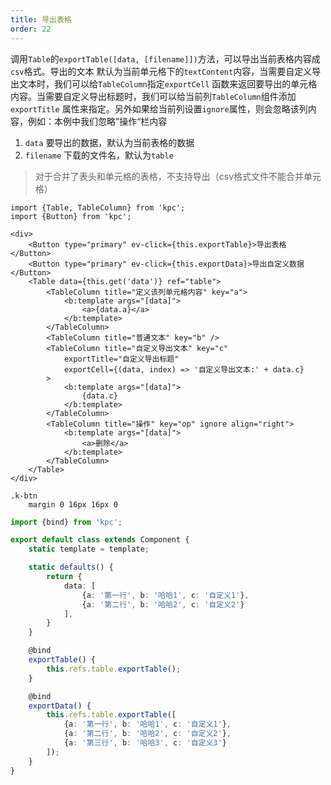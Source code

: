 ```yaml
---
title: 导出表格
order: 22
---
```


调用`Table`的`exportTable([data, [filename]])`方法，可以导出当前表格内容成`csv`格式。导出的文本
默认为当前单元格下的`textContent`内容，当需要自定义导出文本时，我们可以给`TableColumn`指定`exportCell`
函数来返回要导出的单元格内容。当需要自定义导出标题时，我们可以给当前列`TableColumn`组件添加`exportTitle`
属性来指定。另外如果给当前列设置`ignore`属性，则会忽略该列内容，例如：本例中我们忽略”操作“栏内容

1. `data` 要导出的数据，默认为当前表格的数据
2. `filename` 下载的文件名，默认为`table`

> 对于合并了表头和单元格的表格，不支持导出（csv格式文件不能合并单元格）

```vdt
import {Table, TableColumn} from 'kpc';
import {Button} from 'kpc';

<div>
    <Button type="primary" ev-click={this.exportTable}>导出表格</Button>
    <Button type="primary" ev-click={this.exportData}>导出自定义数据</Button>
    <Table data={this.get('data')} ref="table">
        <TableColumn title="定义该列单元格内容" key="a">
            <b:template args="[data]">
                <a>{data.a}</a>
            </b:template>
        </TableColumn>
        <TableColumn title="普通文本" key="b" />
        <TableColumn title="自定义导出文本" key="c"
            exportTitle="自定义导出标题"
            exportCell={(data, index) => '自定义导出文本:' + data.c} 
        >
            <b:template args="[data]">
                {data.c}
            </b:template>
        </TableColumn>
        <TableColumn title="操作" key="op" ignore align="right">
            <b:template args="[data]">
                <a>删除</a> 
            </b:template>
        </TableColumn>
    </Table>
</div>
```

```styl
.k-btn
    margin 0 16px 16px 0
```

```ts
import {bind} from 'kpc';

export default class extends Component {
    static template = template;

    static defaults() {
        return {
            data: [
                {a: '第一行', b: '哈哈1', c: '自定义1'}, 
                {a: '第二行', b: '哈哈2', c: '自定义2'}
            ],
        }
    }

    @bind
    exportTable() {
        this.refs.table.exportTable();
    }

    @bind
    exportData() {
        this.refs.table.exportTable([
            {a: '第一行', b: '哈哈1', c: '自定义1'}, 
            {a: '第二行', b: '哈哈2', c: '自定义2'},
            {a: '第三行', b: '哈哈3', c: '自定义3'}
        ]);
    }
}
```
